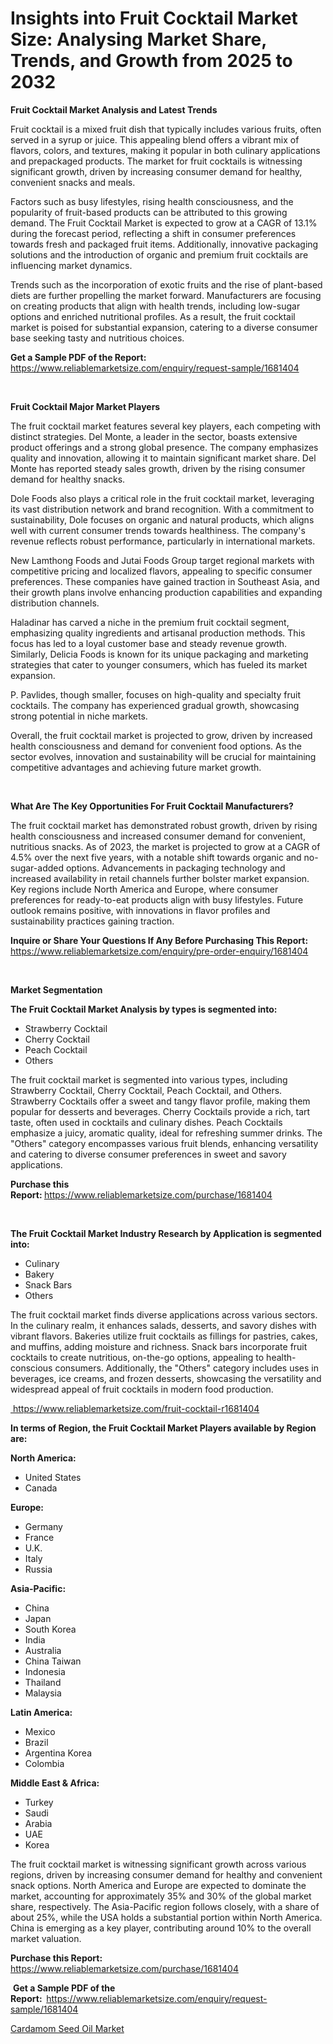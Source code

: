 <p><h1>Insights into Fruit Cocktail Market Size: Analysing Market Share, Trends, and Growth from 2025 to 2032</h1></p><p><strong>Fruit Cocktail Market Analysis and Latest Trends</strong></p>
<p><p>Fruit cocktail is a mixed fruit dish that typically includes various fruits, often served in a syrup or juice. This appealing blend offers a vibrant mix of flavors, colors, and textures, making it popular in both culinary applications and prepackaged products. The market for fruit cocktails is witnessing significant growth, driven by increasing consumer demand for healthy, convenient snacks and meals. </p><p>Factors such as busy lifestyles, rising health consciousness, and the popularity of fruit-based products can be attributed to this growing demand. The Fruit Cocktail Market is expected to grow at a CAGR of 13.1% during the forecast period, reflecting a shift in consumer preferences towards fresh and packaged fruit items. Additionally, innovative packaging solutions and the introduction of organic and premium fruit cocktails are influencing market dynamics. </p><p>Trends such as the incorporation of exotic fruits and the rise of plant-based diets are further propelling the market forward. Manufacturers are focusing on creating products that align with health trends, including low-sugar options and enriched nutritional profiles. As a result, the fruit cocktail market is poised for substantial expansion, catering to a diverse consumer base seeking tasty and nutritious choices.</p></p>
<p><strong>Get a Sample PDF of the Report:&nbsp;</strong> <a href="https://www.reliablemarketsize.com/enquiry/request-sample/1681404?utm_campaign=2297&utm_medium=2&utm_source=Github&utm_content=ia&utm_term=14022025&utm_id=fruit-cocktail">https://www.reliablemarketsize.com/enquiry/request-sample/1681404</a></p>
<p>&nbsp;</p>
<p><strong>Fruit Cocktail Major Market Players</strong></p>
<p><p>The fruit cocktail market features several key players, each competing with distinct strategies. Del Monte, a leader in the sector, boasts extensive product offerings and a strong global presence. The company emphasizes quality and innovation, allowing it to maintain significant market share. Del Monte has reported steady sales growth, driven by the rising consumer demand for healthy snacks.</p><p>Dole Foods also plays a critical role in the fruit cocktail market, leveraging its vast distribution network and brand recognition. With a commitment to sustainability, Dole focuses on organic and natural products, which aligns well with current consumer trends towards healthiness. The company's revenue reflects robust performance, particularly in international markets.</p><p>New Lamthong Foods and Jutai Foods Group target regional markets with competitive pricing and localized flavors, appealing to specific consumer preferences. These companies have gained traction in Southeast Asia, and their growth plans involve enhancing production capabilities and expanding distribution channels.</p><p>Haladinar has carved a niche in the premium fruit cocktail segment, emphasizing quality ingredients and artisanal production methods. This focus has led to a loyal customer base and steady revenue growth. Similarly, Delicia Foods is known for its unique packaging and marketing strategies that cater to younger consumers, which has fueled its market expansion.</p><p>P. Pavlides, though smaller, focuses on high-quality and specialty fruit cocktails. The company has experienced gradual growth, showcasing strong potential in niche markets.</p><p>Overall, the fruit cocktail market is projected to grow, driven by increased health consciousness and demand for convenient food options. As the sector evolves, innovation and sustainability will be crucial for maintaining competitive advantages and achieving future market growth.</p></p>
<p>&nbsp;</p>
<p><strong>What Are The Key Opportunities For Fruit Cocktail Manufacturers?</strong></p>
<p><p>The fruit cocktail market has demonstrated robust growth, driven by rising health consciousness and increased consumer demand for convenient, nutritious snacks. As of 2023, the market is projected to grow at a CAGR of 4.5% over the next five years, with a notable shift towards organic and no-sugar-added options. Advancements in packaging technology and increased availability in retail channels further bolster market expansion. Key regions include North America and Europe, where consumer preferences for ready-to-eat products align with busy lifestyles. Future outlook remains positive, with innovations in flavor profiles and sustainability practices gaining traction.</p></p>
<p><strong>Inquire or Share Your Questions If Any Before Purchasing This Report:</strong> <a href="https://www.reliablemarketsize.com/enquiry/pre-order-enquiry/1681404?utm_campaign=2297&utm_medium=2&utm_source=Github&utm_content=ia&utm_term=14022025&utm_id=fruit-cocktail">https://www.reliablemarketsize.com/enquiry/pre-order-enquiry/1681404</a></p>
<p>&nbsp;</p>
<p><strong>Market Segmentation</strong></p>
<p><strong>The Fruit Cocktail Market Analysis by types is segmented into:</strong></p>
<p><ul><li>Strawberry Cocktail</li><li>Cherry Cocktail</li><li>Peach Cocktail</li><li>Others</li></ul></p>
<p><p>The fruit cocktail market is segmented into various types, including Strawberry Cocktail, Cherry Cocktail, Peach Cocktail, and Others. Strawberry Cocktails offer a sweet and tangy flavor profile, making them popular for desserts and beverages. Cherry Cocktails provide a rich, tart taste, often used in cocktails and culinary dishes. Peach Cocktails emphasize a juicy, aromatic quality, ideal for refreshing summer drinks. The "Others" category encompasses various fruit blends, enhancing versatility and catering to diverse consumer preferences in sweet and savory applications.</p></p>
<p><strong>Purchase this Report:&nbsp;</strong><a href="https://www.reliablemarketsize.com/purchase/1681404?utm_campaign=2297&utm_medium=2&utm_source=Github&utm_content=ia&utm_term=14022025&utm_id=fruit-cocktail">https://www.reliablemarketsize.com/purchase/1681404</a></p>
<p>&nbsp;</p>
<p><strong>The Fruit Cocktail Market Industry Research by Application is segmented into:</strong></p>
<p><ul><li>Culinary</li><li>Bakery</li><li>Snack Bars</li><li>Others</li></ul></p>
<p><p>The fruit cocktail market finds diverse applications across various sectors. In the culinary realm, it enhances salads, desserts, and savory dishes with vibrant flavors. Bakeries utilize fruit cocktails as fillings for pastries, cakes, and muffins, adding moisture and richness. Snack bars incorporate fruit cocktails to create nutritious, on-the-go options, appealing to health-conscious consumers. Additionally, the "Others" category includes uses in beverages, ice creams, and frozen desserts, showcasing the versatility and widespread appeal of fruit cocktails in modern food production.</p></p>
<p><a href="https://www.reliablemarketsize.com/fruit-cocktail-r1681404?utm_campaign=2297&utm_medium=2&utm_source=Github&utm_content=ia&utm_term=14022025&utm_id=fruit-cocktail">&nbsp;https://www.reliablemarketsize.com/fruit-cocktail-r1681404</a></p>
<p><strong>In terms of Region, the Fruit Cocktail Market Players available by Region are:</strong></p>
<p>
    <p> <strong> North America: </strong>
        <ul>
            <li>United States</li>
            <li>Canada</li>
        </ul>
        </p> 
    <p> <strong> Europe: </strong>
        <ul>
            <li>Germany</li>
            <li>France</li>
            <li>U.K.</li>
            <li>Italy</li>
            <li>Russia</li>
        </ul>
        </p> 
    <p> <strong> Asia-Pacific: </strong>
        <ul>
            <li>China</li>
            <li>Japan</li>
            <li>South Korea</li>
            <li>India</li>
            <li>Australia</li>
            <li>China Taiwan</li>
            <li>Indonesia</li>
            <li>Thailand</li>
            <li>Malaysia</li>
        </ul>
        </p> 
    <p> <strong> Latin America: </strong>
        <ul>
            <li>Mexico</li>
            <li>Brazil</li>
            <li>Argentina Korea</li>
            <li>Colombia</li>
        </ul>
        </p> 
    <p> <strong> Middle East & Africa: </strong>
        <ul>
            <li>Turkey</li>
            <li>Saudi</li>
            <li>Arabia</li>
            <li>UAE</li>
            <li>Korea</li>
        </ul>
    </p>
    </p>
<p><p>The fruit cocktail market is witnessing significant growth across various regions, driven by increasing consumer demand for healthy and convenient snack options. North America and Europe are expected to dominate the market, accounting for approximately 35% and 30% of the global market share, respectively. The Asia-Pacific region follows closely, with a share of about 25%, while the USA holds a substantial portion within North America. China is emerging as a key player, contributing around 10% to the overall market valuation.</p></p>
<p><strong>Purchase this Report: </strong><a href="https://www.reliablemarketsize.com/purchase/1681404?utm_campaign=2297&utm_medium=2&utm_source=Github&utm_content=ia&utm_term=14022025&utm_id=fruit-cocktail">https://www.reliablemarketsize.com/purchase/1681404</a></p>
<p>&nbsp;<strong>Get a Sample PDF of the Report:&nbsp;&nbsp;</strong><a href="https://www.reliablemarketsize.com/enquiry/request-sample/1681404?utm_campaign=2297&utm_medium=2&utm_source=Github&utm_content=ia&utm_term=14022025&utm_id=fruit-cocktail">https://www.reliablemarketsize.com/enquiry/request-sample/1681404</a></p>
<p><strong></strong></p>
<p><p><a href="https://github.com/AngelaWalsh696/Market-Research-Report-List-1/blob/main/cardamom-seed-oil-market.md?utm_campaign=2297&utm_medium=2&utm_source=Github&utm_content=ia&utm_term=14022025&utm_id=fruit-cocktail">Cardamom Seed Oil Market</a></p></p>